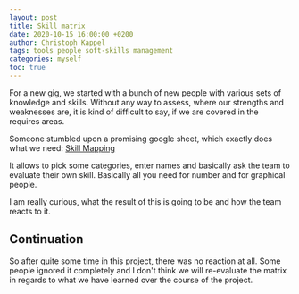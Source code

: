 ```yaml
---
layout: post
title: Skill matrix
date: 2020-10-15 16:00:00 +0200
author: Christoph Kappel
tags: tools people soft-skills management
categories: myself
toc: true
---
```

For a new gig, we started with a bunch of new people with various sets of knowledge and skills.
Without any way to assess, where our strengths and weaknesses are, it is kind of difficult to say,
if we are covered in the requires areas.

Someone stumbled upon a promising google sheet, which exactly does what we need: [Skill Mapping][1]

It allows to pick some categories, enter names and basically ask the team to evaluate their own
skill. Basically all you need for number and for graphical people.

I am really curious, what the result of this is going to be and how the team reacts to it.

## Continuation

So after quite some time in this project, there was no reaction at all. Some people ignored it
completely and I don't think we will re-evaluate the matrix in regards to what we have learned
over the course of the project.

[1]: https://www.nngroup.com/articles/skill-mapping/